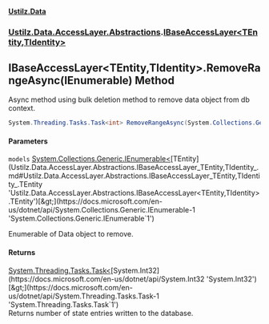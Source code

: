 #### [Ustilz.Data](index.md 'index')
### [Ustilz.Data.AccessLayer.Abstractions](Ustilz.Data.AccessLayer.Abstractions.md 'Ustilz.Data.AccessLayer.Abstractions').[IBaseAccessLayer&lt;TEntity,TIdentity&gt;](Ustilz.Data.AccessLayer.Abstractions.IBaseAccessLayer_TEntity,TIdentity_.md 'Ustilz.Data.AccessLayer.Abstractions.IBaseAccessLayer<TEntity,TIdentity>')

## IBaseAccessLayer<TEntity,TIdentity>.RemoveRangeAsync(IEnumerable<TEntity>) Method

Async method using bulk deletion method to remove data object from db context.

```csharp
System.Threading.Tasks.Task<int> RemoveRangeAsync(System.Collections.Generic.IEnumerable<TEntity> models);
```
#### Parameters

<a name='Ustilz.Data.AccessLayer.Abstractions.IBaseAccessLayer_TEntity,TIdentity_.RemoveRangeAsync(System.Collections.Generic.IEnumerable_TEntity_).models'></a>

`models` [System.Collections.Generic.IEnumerable&lt;](https://docs.microsoft.com/en-us/dotnet/api/System.Collections.Generic.IEnumerable-1 'System.Collections.Generic.IEnumerable`1')[TEntity](Ustilz.Data.AccessLayer.Abstractions.IBaseAccessLayer_TEntity,TIdentity_.md#Ustilz.Data.AccessLayer.Abstractions.IBaseAccessLayer_TEntity,TIdentity_.TEntity 'Ustilz.Data.AccessLayer.Abstractions.IBaseAccessLayer<TEntity,TIdentity>.TEntity')[&gt;](https://docs.microsoft.com/en-us/dotnet/api/System.Collections.Generic.IEnumerable-1 'System.Collections.Generic.IEnumerable`1')

Enumerable of Data object to remove.

#### Returns
[System.Threading.Tasks.Task&lt;](https://docs.microsoft.com/en-us/dotnet/api/System.Threading.Tasks.Task-1 'System.Threading.Tasks.Task`1')[System.Int32](https://docs.microsoft.com/en-us/dotnet/api/System.Int32 'System.Int32')[&gt;](https://docs.microsoft.com/en-us/dotnet/api/System.Threading.Tasks.Task-1 'System.Threading.Tasks.Task`1')  
Returns number of state entries written to the database.